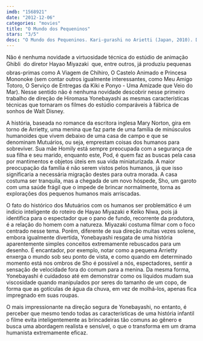 ```yaml
---
imdb: "1568921"
date: "2012-12-06"
categories: "movies"
title: "O Mundo dos Pequeninos"
stars: "3/5"
desc: "O Mundo dos Pequeninos. Kari-gurashi no Arietti (Japan, 2010). Dirigido por Hiromasa Yonebayashi. Escrito por Mary Norton, Hayao Miyazaki, Keiko Niwa. Com Moises Arias, Bridgit Mendler, David Henrie, Will Arnett, Carol Burnett, Amy Poehler, Shin'ichi Hatori, Saoirse Ronan, Tom Holland."
---
```

Não é nenhuma novidade a virtuosidade técnica do estúdio de animação Ghibli  do diretor Hayao Miyazaki  que, entre outros, já produziu pequenas obras-primas como A Viagem de Chihiro, O Castelo Animado e Princesa Mononoke (sem contar outros igualmente interessantes, como Meu Amigo Totoro, O Serviço de Entregas da Kiki e Ponyo - Uma Amizade que Veio do Mar). Nesse sentido não é nenhuma novidade descobrir nesse primeiro trabalho de direção de Hiromasa Yonebayashi as mesmas características técnicas que tornaram os filmes do estúdio comparáveis à fábrica de sonhos de Walt Disney.

A história, baseada no romance da escritora inglesa Mary Norton, gira em torno de Arrietty, uma menina que faz parte de uma família de minúsculos humanoides que vivem debaixo de uma casa de campo e que se denominam Mutuários, ou seja, emprestam coisas dos humanos para sobreviver. Sua mãe Homily está sempre preocupada com a segurança de sua filha e seu marido, enquanto este, Pod, é quem faz as buscas pela casa por mantimentos e objetos úteis em sua vida miniaturizada. A maior preocupação da família é não serem vistos pelos humanos, já que isso significaria a necessária migração destes para outra morada. A casa costuma ser tranquila, mas a chegada de um novo hóspede, Sho, um garoto com uma saúde frágil que o impede de brincar normalmente, torna as explorações dos pequenos humanos mais arriscadas.

O fato do histórico dos Mutuários com os humanos ser problemático é um indício inteligente do roteiro de Hayao Miyazaki e Keiko Niwa, pois já identifica para o espectador que o pano de fundo, recorrente da produtora, é a relação do homem com a natureza. Miyazaki costuma filmar com o foco centrado nesse tema. Porém, diferente de sua direção muitas vezes solene, embora igualmente divertida, Yonebayashi resgata de uma história aparentemente simples conceitos extremamente rebuscados para um desenho. É encantador, por exemplo, notar como a pequena Arrietty enxerga o mundo sob seu ponto de vista, e como quando em determinado momento está nos ombros de Sho é possível a nós, espectadores, sentir a sensação de velocidade fora do comum para a menina. Da mesma forma, Yonebayashi é cuidadoso até em demonstrar como os líquidos mudam sua viscosidade quando manipulados por seres do tamanho de um copo, de forma que as gotículas de água da chuva, em vez de molhá-los, apenas fica impregnado em suas roupas.

O mais impressionante na direção segura de Yonebayashi, no entanto, é perceber que mesmo tendo todas as características de uma história infantil o filme evita inteligentemente as brincadeiras tão comuns ao gênero e busca uma abordagem realista e sensível, o que o transforma em um drama humanista extremamente eficaz.

